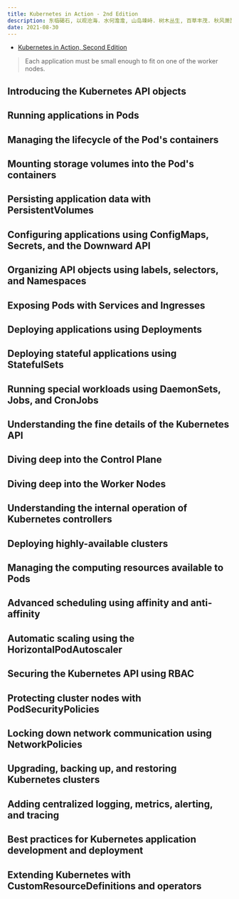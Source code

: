 ```yaml
---
title: Kubernetes in Action - 2nd Edition
description: 东临碣石, 以观沧海. 水何澹澹, 山岛竦峙. 树木丛生, 百草丰茂. 秋风萧瑟, 洪波涌起.
date: 2021-08-30
---
```


* [Kubernetes in Action, Second Edition](https://book.douban.com/subject/34986745/)

> Each application must be small enough to
  fit on one of the worker nodes.

## Introducing the Kubernetes API objects

## Running applications in Pods

## Managing the lifecycle of the Pod's containers

## Mounting storage volumes into the Pod's containers

## Persisting application data with PersistentVolumes

## Configuring applications using ConfigMaps, Secrets, and the Downward API

## Organizing API objects using labels, selectors, and Namespaces

## Exposing Pods with Services and Ingresses

## Deploying applications using Deployments

## Deploying stateful applications using StatefulSets

## Running special workloads using DaemonSets, Jobs, and CronJobs

## Understanding the fine details of the Kubernetes API

## Diving deep into the Control Plane

## Diving deep into the Worker Nodes

## Understanding the internal operation of Kubernetes controllers

## Deploying highly-available clusters

## Managing the computing resources available to Pods

## Advanced scheduling using affinity and anti-affinity

## Automatic scaling using the HorizontalPodAutoscaler

## Securing the Kubernetes API using RBAC

## Protecting cluster nodes with PodSecurityPolicies

## Locking down network communication using NetworkPolicies

## Upgrading, backing up, and restoring Kubernetes clusters

## Adding centralized logging, metrics, alerting, and tracing

## Best practices for Kubernetes application development and deployment

## Extending Kubernetes with CustomResourceDefinitions and operators
